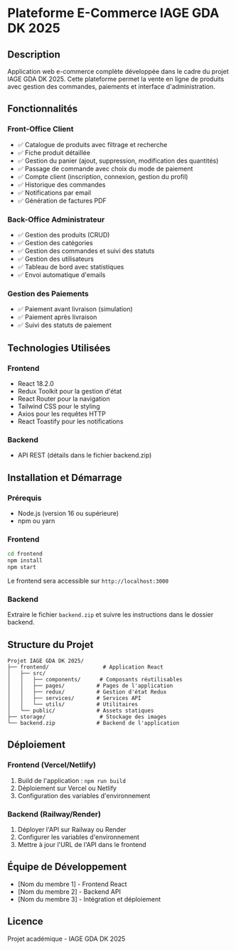 # Plateforme E-Commerce IAGE GDA DK 2025

## Description
Application web e-commerce complète développée dans le cadre du projet IAGE GDA DK 2025. Cette plateforme permet la vente en ligne de produits avec gestion des commandes, paiements et interface d'administration.

## Fonctionnalités

### Front-Office Client
- ✅ Catalogue de produits avec filtrage et recherche
- ✅ Fiche produit détaillée
- ✅ Gestion du panier (ajout, suppression, modification des quantités)
- ✅ Passage de commande avec choix du mode de paiement
- ✅ Compte client (inscription, connexion, gestion du profil)
- ✅ Historique des commandes
- ✅ Notifications par email
- ✅ Génération de factures PDF

### Back-Office Administrateur
- ✅ Gestion des produits (CRUD)
- ✅ Gestion des catégories
- ✅ Gestion des commandes et suivi des statuts
- ✅ Gestion des utilisateurs
- ✅ Tableau de bord avec statistiques
- ✅ Envoi automatique d'emails

### Gestion des Paiements
- ✅ Paiement avant livraison (simulation)
- ✅ Paiement après livraison
- ✅ Suivi des statuts de paiement

## Technologies Utilisées

### Frontend
- React 18.2.0
- Redux Toolkit pour la gestion d'état
- React Router pour la navigation
- Tailwind CSS pour le styling
- Axios pour les requêtes HTTP
- React Toastify pour les notifications

### Backend
- API REST (détails dans le fichier backend.zip)

## Installation et Démarrage

### Prérequis
- Node.js (version 16 ou supérieure)
- npm ou yarn

### Frontend
```bash
cd frontend
npm install
npm start
```

Le frontend sera accessible sur `http://localhost:3000`

### Backend
Extraire le fichier `backend.zip` et suivre les instructions dans le dossier backend.

## Structure du Projet

```
Projet IAGE GDA DK 2025/
├── frontend/                 # Application React
│   ├── src/
│   │   ├── components/      # Composants réutilisables
│   │   ├── pages/          # Pages de l'application
│   │   ├── redux/          # Gestion d'état Redux
│   │   ├── services/       # Services API
│   │   └── utils/          # Utilitaires
│   └── public/             # Assets statiques
├── storage/                 # Stockage des images
└── backend.zip             # Backend de l'application
```

## Déploiement

### Frontend (Vercel/Netlify)
1. Build de l'application : `npm run build`
2. Déploiement sur Vercel ou Netlify
3. Configuration des variables d'environnement

### Backend (Railway/Render)
1. Déployer l'API sur Railway ou Render
2. Configurer les variables d'environnement
3. Mettre à jour l'URL de l'API dans le frontend

## Équipe de Développement
- [Nom du membre 1] - Frontend React
- [Nom du membre 2] - Backend API
- [Nom du membre 3] - Intégration et déploiement

## Licence
Projet académique - IAGE GDA DK 2025 